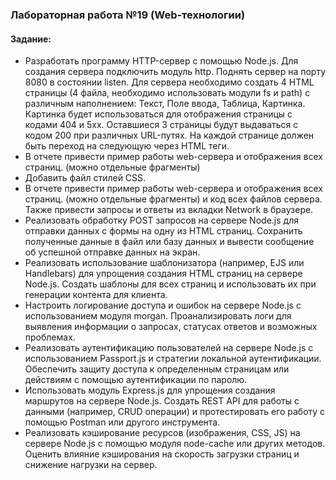 ### Лабораторная работа №19 (Web-технологии)
#### Задание:
- Разработать программу HTTP-сервер с помощью Node.js. Для создания сервера подключить модуль http. Поднять сервер на порту 8080 в состоянии listen. Для сервера необходимо создать 4 HTML страницы (4 файла, необходимо использовать модули fs и path) с различным наполнением: Текст, Поле ввода, Таблица, Картинка.  Картинка будет использоваться для отображения страницы с кодами 404 и 5xx. Оставшиеся 3 страницы будут выдаваться с кодом 200 при различных URL-путях. На каждой странице должен быть переход на следующую через HTML теги. 
- В отчете привести пример работы web-сервера и отображения всех страниц. (можно отдельные фрагменты)
- Добавить файл стилей CSS.
- В отчете привести пример работы web-сервера и отображения всех страниц. (можно отдельные фрагменты) и код всех файлов сервера. Также привести запросы и ответы из вкладки Network в браузере.
- Реализовать обработку POST запросов на сервере Node.js для отправки данных с формы на одну из HTML страниц. Сохранить полученные данные в файл или базу данных и вывести сообщение об успешной отправке данных на экран.
- Реализовать использование шаблонизатора (например, EJS или Handlebars) для упрощения создания HTML страниц на сервере Node.js. Создать шаблоны для всех страниц и использовать их при генерации контента для клиента.
- Настроить логирование доступа и ошибок на сервере Node.js с использованием модуля morgan. Проанализировать логи для выявления информации о запросах, статусах ответов и возможных проблемах.
- Реализовать аутентификацию пользователей на сервере Node.js с использованием Passport.js и стратегии локальной аутентификации. Обеспечить защиту доступа к определенным страницам или действиям с помощью аутентификации по паролю.
- Использовать модуль Express.js для упрощения создания маршрутов на сервере Node.js. Создать REST API для работы с данными (например, CRUD операции) и протестировать его работу с помощью Postman или другого инструмента.
- Реализовать кэширование ресурсов (изображения, CSS, JS) на сервере Node.js с помощью модуля node-cache или других методов. Оценить влияние кэширования на скорость загрузки страниц и снижение нагрузки на сервер.
